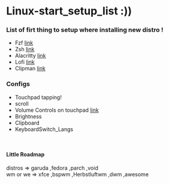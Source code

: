 # Linux-start_setup_list :))

### List of firt thing to setup where installing new distro !

- Fzf [link](https://github.com/junegunn/fzf)
- Zsh [link](https://ohmyz.sh/)
- Alacritty [link](https://github.com/alacritty/alacritty) 
- Lofi [link](https://github.com/davatorium/rofi)
- Clipman [link](https://github.com/chmouel/clipman)


### Configs
- Touchpad tapping!
- scroll
- Volume Controls on touchpad [link](https://luxagraf.net/src/guide-to-switching-i3-to-sway)
- Brightness
- Clipboard
- KeyboardSwitch_Langs

<br/>

#### Little Roadmap
distros => garuda ,fedora ,parch ,void
<br/>
wm or we => xfce ,bspwm ,Herbstluftwm ,dwm ,awesome
